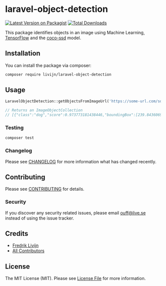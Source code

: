 # laravel-object-detection

[![Latest Version on Packagist](https://img.shields.io/packagist/v/livijn/laravel-object-detection.svg?style=flat-square)](https://packagist.org/packages/livijn/laravel-object-detection)
[![Total Downloads](https://img.shields.io/packagist/dt/livijn/laravel-object-detection.svg?style=flat-square)](https://packagist.org/packages/livijn/laravel-object-detection)

This package identifies objects in an image using Machine Learning, [TensorFlow](https://www.tensorflow.org/) and the [coco-ssd](https://github.com/tensorflow/tfjs-models/tree/master/coco-ssd) model.

## Installation

You can install the package via composer:

```bash
composer require livijn/laravel-object-detection
```

## Usage

```php
LaravelObjectDetection::getObjectsFromImageUrl('https://some-url.com/some-image.jpg');

// Returns an ImageObjectCollection
// [{"class":"dog","score":0.973773181438446,"boundingBox":[239.84360694885254,75.59387746453285,505.188524723053,590.4131692349911]}]
```

### Testing

```bash
composer test
```

### Changelog

Please see [CHANGELOG](CHANGELOG.md) for more information what has changed recently.

## Contributing

Please see [CONTRIBUTING](CONTRIBUTING.md) for details.

### Security

If you discover any security related issues, please email ouff@live.se instead of using the issue tracker.

## Credits

-   [Fredrik Livijn](https://github.com/livijn)
-   [All Contributors](../../contributors)

## License

The MIT License (MIT). Please see [License File](LICENSE.md) for more information.
